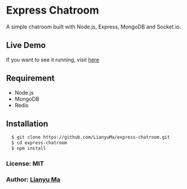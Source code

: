 # Express Chatroom

A simple chatroom built with Node.js, Express, MongoDB and Socket.io.

## Live Demo

If you want to see it running, visit [here][0]

## Requirement

* Node.js
* MongoDB
* Redis

## Installation

``` bash
  $ git clone https://github.com/LianyuMa/express-chatroom.git
  $ cd express-chatroom
  $ npm install
```



<!-- ## Features -->

<!-- ## App Achitechture -->

### License: MIT
### Author: [Lianyu Ma](https://github.com/lianyuma)

[0]: http://lianyuma.com:3000